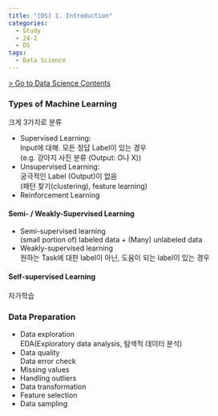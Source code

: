 ```yaml
---
title: "[DS] 1. Introduction"
categories:
  - Study
  - 24-2
  - DS
tags:
  - Data Science
---
```


[> Go to Data Science Contents](../)

### Types of Machine Learning
크게 3가지로 분류
- Supervised Learning:    
  Input에 대해. 모든 정답 Label이 있는 경우     
  (e.g. 강아지 사진 분류 (Output: O나 X))
- Unsupervised Learning:    
  궁극적인 Label (Output)이 없음    
  (패턴 찾기(clustering), feature learning)
- Reinforcement Learning

#### Semi- / Weakly-Supervised Learning
- Semi-supervised learning    
  (small portion of) labeled data + (Many) unlabeled data
- Weakly-supervised learning    
  원하는 Task에 대한 label이 아닌, 도움이 되는 label이 있는 경우


#### Self-supervised Learning
자가학습

### Data Preparation
- Data exploration      
  EDA(Exploratory data analysis, 탐색적 데이터 분석)
- Data quality    
  Data error check 
- Missing values
- Handling outliers
- Data transformation
- Feature selection
- Data sampling

